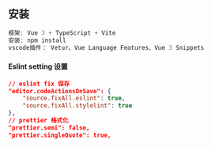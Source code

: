 
## 安装

```js
框架: Vue 3 + TypeScript + Vite
安装: npm install
vscode插件： Vetur、Vue Language Features、Vue 3 Snippets
```

#### Eslint setting 设置

```json
// eslint fix 保存
"editor.codeActionsOnSave": {
    "source.fixAll.eslint": true,
    "source.fixAll.stylelint": true
},
// prettier 格式化
"prettier.semi": false,
"prettier.singleQuote": true,
```
